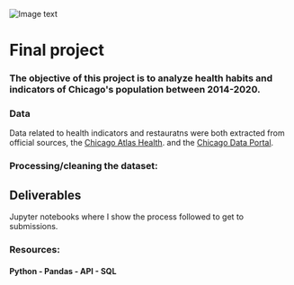 ![Image text](https://img.myloview.es/posters/waterfront-chicago-drawn-sketch-chicago-skyline-isolated-400-172580044.jpg)

# Final project

### The objective of this project is to analyze health habits and indicators of Chicago's population between 2014-2020.

### Data
Data related to health indicators and restauratns were both extracted from official sources, the [Chicago Atlas Health](https://chicagohealthatlas.org/).
and the [Chicago Data Portal](https://data.cityofchicago.org/).

### Processing/cleaning the dataset:


## Deliverables
Jupyter notebooks where I show the process followed to get to submissions.

### Resources:
#### Python - Pandas - API - SQL
